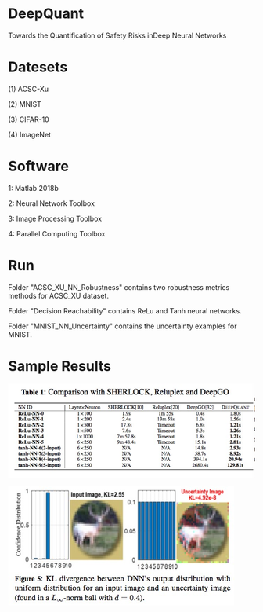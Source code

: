# DeepQuant
Towards the Quantification of Safety Risks inDeep Neural Networks

# Datesets

(1) ACSC-Xu

(2) MNIST

(3) CIFAR-10

(4) ImageNet

# Software

1: Matlab 2018b

2: Neural Network Toolbox

3: Image Processing Toolbox

4: Parallel Computing Toolbox

# Run

Folder "ACSC_XU_NN_Robustness" contains two robustness metrics methods for ACSC_XU dataset.

Folder "Decision Reachability" contains ReLu and Tanh neural networks.
 
Folder "MNIST_NN_Uncertainty" contains the uncertainty examples for MNIST.

# Sample Results

![alt text](Capture1.jpeg)

![alt text](Capture2.jpeg)
